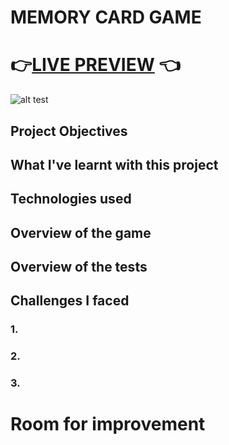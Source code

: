 # MEMORY CARD GAME

# 👉[LIVE PREVIEW](https://vikms95.github.io/react-memory-card) 👈

![alt test]()

## Project Objectives

## What I've learnt with this project

## Technologies used

## Overview of the game

## Overview of the tests

## Challenges I faced 
### 1.
### 2.
### 3.

# Room for improvement
